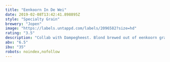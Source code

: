 ```yaml
---
title: "Eenkoorn In De Wei"
date: 2019-02-08T13:42:41.898895Z
style: "Specialty Grain"
brewery: "Jopen"
image: "https://labels.untappd.com/labels/2096582?size=hd"
rating: "3.5"
description: "Collab with Dampegheest. Blond brewed out of eenkoorn grain with whey in the mash. Hopped with cascade and athanum."
abv: "6.5"
ibu: "35"
robots: noindex,nofollow
---
```


